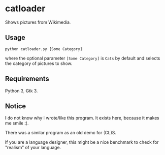 # catloader
Shows pictures from Wikimedia.

## Usage
```
python catloader.py [Some Category]
```
where the optional parameter `[Some Category]` is `Cats` by default and selects the category of pictures to show.

## Requirements
Python 3, Gtk 3.

## Notice
I do not know why I wrote/like this program. It exists here, because it makes me smile :).

There was a similar program as an old demo for (CL)S.

If you are a language designer, this might be a nice benchmark to check for "realism" of your language.
